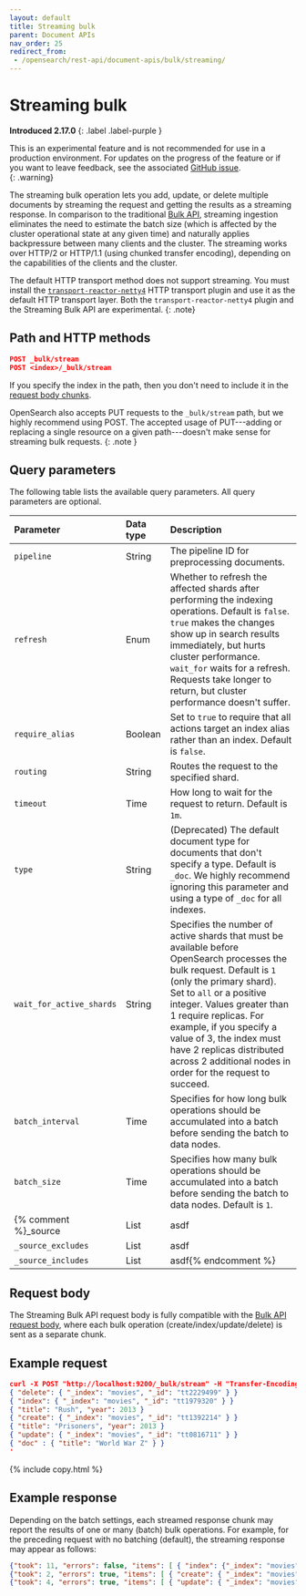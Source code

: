 ```yaml
---
layout: default
title: Streaming bulk
parent: Document APIs
nav_order: 25
redirect_from:
 - /opensearch/rest-api/document-apis/bulk/streaming/
---
```


# Streaming bulk
**Introduced 2.17.0**
{: .label .label-purple }

This is an experimental feature and is not recommended for use in a production environment. For updates on the progress of the feature or if you want to leave feedback, see the associated [GitHub issue](https://github.com/opensearch-project/OpenSearch/issues/9065).    
{: .warning}

The streaming bulk operation lets you add, update, or delete multiple documents by streaming the request and getting the results as a streaming response. In comparison to the traditional [Bulk API]({{site.url}}{{site.baseurl}}/api-reference/document-apis/bulk/), streaming ingestion eliminates the need to estimate the batch size (which is affected by the cluster operational state at any given time) and naturally applies backpressure between many clients and the cluster. The streaming works over HTTP/2 or HTTP/1.1 (using chunked transfer encoding), depending on the capabilities of the clients and the cluster.

The default HTTP transport method does not support streaming. You must install the [`transport-reactor-netty4`]({{site.url}}{{site.baseurl}}/install-and-configure/configuring-opensearch/network-settings/#selecting-the-transport) HTTP transport plugin and use it as the default HTTP transport layer. Both the `transport-reactor-netty4` plugin and the Streaming Bulk API are experimental.
{: .note}

## Path and HTTP methods

```json
POST _bulk/stream
POST <index>/_bulk/stream
```

If you specify the index in the path, then you don't need to include it in the [request body chunks]({{site.url}}{{site.baseurl}}/api-reference/document-apis/bulk/#request-body).

OpenSearch also accepts PUT requests to the `_bulk/stream` path, but we highly recommend using POST. The accepted usage of PUT---adding or replacing a single resource on a given path---doesn't make sense for streaming bulk requests.
{: .note }


## Query parameters

The following table lists the available query parameters. All query parameters are optional.

Parameter | Data type | Description
:--- | :--- | :---
`pipeline` | String | The pipeline ID for preprocessing documents.
`refresh` | Enum | Whether to refresh the affected shards after performing the indexing operations. Default is `false`. `true` makes the changes show up in search results immediately, but hurts cluster performance. `wait_for` waits for a refresh. Requests take longer to return, but cluster performance doesn't suffer.
`require_alias` | Boolean | Set to `true` to require that all actions target an index alias rather than an index. Default is `false`.
`routing` | String | Routes the request to the specified shard.
`timeout` | Time | How long to wait for the request to return. Default is `1m`.
`type` | String | (Deprecated) The default document type for documents that don't specify a type. Default is `_doc`. We highly recommend ignoring this parameter and using a type of `_doc` for all indexes.
`wait_for_active_shards` | String | Specifies the number of active shards that must be available before OpenSearch processes the bulk request. Default is `1` (only the primary shard). Set to `all` or a positive integer. Values greater than 1 require replicas. For example, if you specify a value of 3, the index must have 2 replicas distributed across 2 additional nodes in order for the request to succeed.
`batch_interval` | Time | Specifies for how long bulk operations should be accumulated into a batch before sending the batch to data nodes.
`batch_size` | Time | Specifies how many bulk operations should be accumulated into a batch before sending the batch to data nodes. Default is `1`.
{% comment %}_source | List | asdf
`_source_excludes` | List | asdf
`_source_includes` | List | asdf{% endcomment %}

## Request body

The Streaming Bulk API request body is fully compatible with the [Bulk API request body]({{site.url}}{{site.baseurl}}/api-reference/document-apis/bulk/#request-body), where each bulk operation (create/index/update/delete) is sent as a separate chunk.  

## Example request

```json
curl -X POST "http://localhost:9200/_bulk/stream" -H "Transfer-Encoding: chunked" -H "Content-Type: application/json" -d'
{ "delete": { "_index": "movies", "_id": "tt2229499" } }
{ "index": { "_index": "movies", "_id": "tt1979320" } }
{ "title": "Rush", "year": 2013 }
{ "create": { "_index": "movies", "_id": "tt1392214" } }
{ "title": "Prisoners", "year": 2013 }
{ "update": { "_index": "movies", "_id": "tt0816711" } }
{ "doc" : { "title": "World War Z" } }
'
```
{% include copy.html %}

## Example response

Depending on the batch settings, each streamed response chunk may report the results of one or many (batch) bulk operations. For example, for the preceding request with no batching (default), the streaming response may appear as follows:

```json
{"took": 11, "errors": false, "items": [ { "index": {"_index": "movies", "_id": "tt1979320", "_version": 1, "result": "created", "_shards": { "total": 2 "successful": 1, "failed": 0 }, "_seq_no": 1, "_primary_term": 1, "status": 201 } } ] }
{"took": 2, "errors": true, "items": [ { "create": { "_index": "movies", "_id": "tt1392214", "status": 409, "error": { "type": "version_conflict_engine_exception", "reason": "[tt1392214]: version conflict, document already exists (current version [1])", "index": "movies", "shard": "0", "index_uuid": "yhizhusbSWmP0G7OJnmcLg" } } } ] }
{"took": 4, "errors": true, "items": [ { "update": { "_index": "movies", "_id": "tt0816711", "status": 404, "error": { "type": "document_missing_exception", "reason": "[_doc][tt0816711]: document missing", "index": "movies", "shard": "0", "index_uuid": "yhizhusbSWmP0G7OJnmcLg" } } } ] }
```
